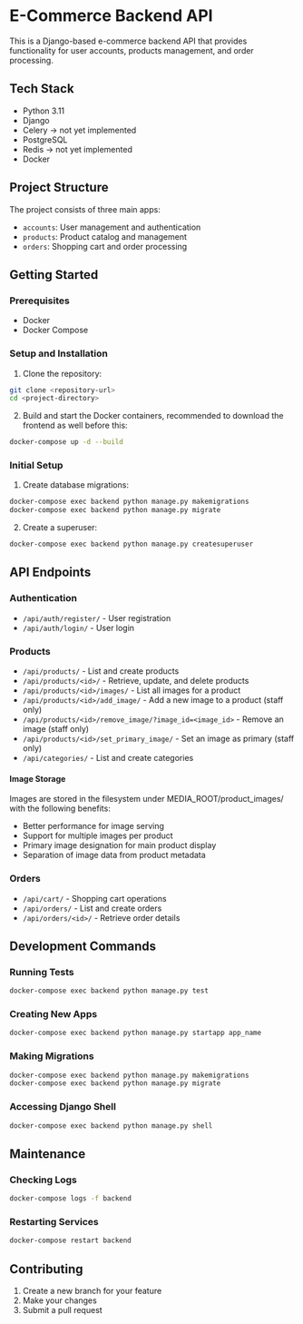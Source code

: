# E-Commerce Backend API

This is a Django-based e-commerce backend API that provides functionality for user accounts, products management, and order processing.

## Tech Stack

- Python 3.11
- Django
- Celery -> not yet implemented
- PostgreSQL
- Redis -> not yet implemented
- Docker

## Project Structure

The project consists of three main apps:
- `accounts`: User management and authentication
- `products`: Product catalog and management
- `orders`: Shopping cart and order processing

## Getting Started

### Prerequisites

- Docker
- Docker Compose

### Setup and Installation

1. Clone the repository:
```bash
git clone <repository-url>
cd <project-directory>
```

2. Build and start the Docker containers, recommended to download the frontend as well before this:
```bash
docker-compose up -d --build
```

### Initial Setup

1. Create database migrations:
```bash
docker-compose exec backend python manage.py makemigrations
docker-compose exec backend python manage.py migrate
```

2. Create a superuser:
```bash
docker-compose exec backend python manage.py createsuperuser
```

## API Endpoints

### Authentication
- `/api/auth/register/` - User registration
- `/api/auth/login/` - User login

### Products
- `/api/products/` - List and create products
- `/api/products/<id>/` - Retrieve, update, and delete products
- `/api/products/<id>/images/` - List all images for a product
- `/api/products/<id>/add_image/` - Add a new image to a product (staff only)
- `/api/products/<id>/remove_image/?image_id=<image_id>` - Remove an image (staff only)
- `/api/products/<id>/set_primary_image/` - Set an image as primary (staff only)
- `/api/categories/` - List and create categories

#### Image Storage
Images are stored in the filesystem under MEDIA_ROOT/product_images/ with the following benefits:
- Better performance for image serving
- Support for multiple images per product
- Primary image designation for main product display
- Separation of image data from product metadata

### Orders
- `/api/cart/` - Shopping cart operations
- `/api/orders/` - List and create orders
- `/api/orders/<id>/` - Retrieve order details

## Development Commands

### Running Tests
```bash
docker-compose exec backend python manage.py test
```

### Creating New Apps
```bash
docker-compose exec backend python manage.py startapp app_name
```

### Making Migrations
```bash
docker-compose exec backend python manage.py makemigrations
docker-compose exec backend python manage.py migrate
```

### Accessing Django Shell
```bash
docker-compose exec backend python manage.py shell
```

## Maintenance

### Checking Logs
```bash
docker-compose logs -f backend
```

### Restarting Services
```bash
docker-compose restart backend
```

## Contributing

1. Create a new branch for your feature
2. Make your changes
3. Submit a pull request

